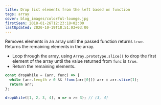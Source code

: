 ```yaml
---
title: Drop list elements from the left based on function
tags: array
cover: blog_images/colorful-lounge.jpg
firstSeen: 2018-01-26T12:23:18+02:00
lastUpdated: 2020-10-19T18:51:03+03:00
---
```


Removes elements in an array until the passed function returns `true`.
Returns the remaining elements in the array.

- Loop through the array, using `Array.prototype.slice()` to drop the first element of the array until the value returned from `func` is `true`.
- Return the remaining elements.

```js
const dropWhile = (arr, func) => {
  while (arr.length > 0 && !func(arr[0])) arr = arr.slice(1);
  return arr;
};
```

```js
dropWhile([1, 2, 3, 4], n => n >= 3); // [3, 4]
```
